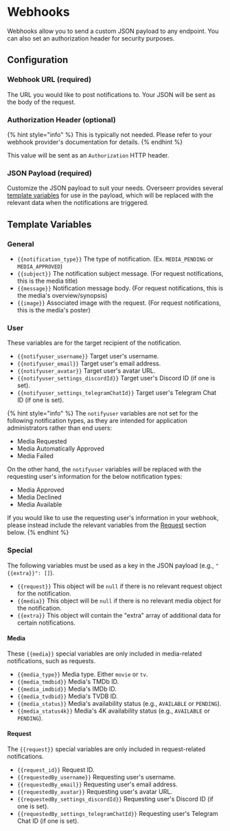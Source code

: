 # Webhooks

Webhooks allow you to send a custom JSON payload to any endpoint. You can also set an authorization header for security purposes.

## Configuration

### Webhook URL (required)

The URL you would like to post notifications to. Your JSON will be sent as the body of the request.

### Authorization Header (optional)

{% hint style="info" %}
This is typically not needed. Please refer to your webhook provider's documentation for details.
{% endhint %}

This value will be sent as an `Authorization` HTTP header.

### JSON Payload (required)

Customize the JSON payload to suit your needs. Overseerr provides several [template variables](./webhooks.md#template-variables) for use in the payload, which will be replaced with the relevant data when the notifications are triggered.

## Template Variables

### General

- `{{notification_type}}` The type of notification. (Ex. `MEDIA_PENDING` or `MEDIA_APPROVED`)
- `{{subject}}` The notification subject message. (For request notifications, this is the media title)
- `{{message}}` Notification message body. (For request notifications, this is the media's overview/synopsis)
- `{{image}}` Associated image with the request. (For request notifications, this is the media's poster)

### User

These variables are for the target recipient of the notification.

- `{{notifyuser_username}}` Target user's username.
- `{{notifyuser_email}}` Target user's email address.
- `{{notifyuser_avatar}}` Target user's avatar URL.
- `{{notifyuser_settings_discordId}}` Target user's Discord ID (if one is set).
- `{{notifyuser_settings_telegramChatId}}` Target user's Telegram Chat ID (if one is set).

{% hint style="info" %}
The `notifyuser` variables are not set for the following notification types, as they are intended for application administrators rather than end users:

- Media Requested
- Media Automatically Approved
- Media Failed

On the other hand, the `notifyuser` variables _will_ be replaced with the requesting user's information for the below notification types:

- Media Approved
- Media Declined
- Media Available

If you would like to use the requesting user's information in your webhook, please instead include the relevant variables from the [Request](#request) section below.
{% endhint %}

### Special

The following variables must be used as a key in the JSON payload (e.g., `"{{extra}}": []`).

- `{{request}}` This object will be `null` if there is no relevant request object for the notification.
- `{{media}}` This object will be `null` if there is no relevant media object for the notification.
- `{{extra}}` This object will contain the "extra" array of additional data for certain notifications.

#### Media

These `{{media}}` special variables are only included in media-related notifications, such as requests.

- `{{media_type}}` Media type. Either `movie` or `tv`.
- `{{media_tmdbid}}` Media's TMDb ID.
- `{{media_imdbid}}` Media's IMDb ID.
- `{{media_tvdbid}}` Media's TVDB ID.
- `{{media_status}}` Media's availability status (e.g., `AVAILABLE` or `PENDING`).
- `{{media_status4k}}` Media's 4K availability status (e.g., `AVAILABLE` or `PENDING`).

#### Request

The `{{request}}` special variables are only included in request-related notifications.

- `{{request_id}}` Request ID.
- `{{requestedBy_username}}` Requesting user's username.
- `{{requestedBy_email}}` Requesting user's email address.
- `{{requestedBy_avatar}}` Requesting user's avatar URL.
- `{{requestedBy_settings_discordId}}` Requesting user's Discord ID (if one is set).
- `{{requestedBy_settings_telegramChatId}}` Requesting user's Telegram Chat ID (if one is set).
